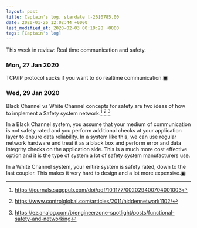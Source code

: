 ```yaml
---
layout: post
title: Captain's log, stardate [-26]0785.00
date: 2020-01-26 12:02:44 +0000
last_modified_at: 2020-02-03 00:19:28 +0000
tags: [Captain's log]
---
```


This week in review: Real time communication and safety.

<!-- more -->

### Mon, 27 Jan 2020
TCP/IP protocol sucks if you want to do realtime communication.▣

### Wed, 29 Jan 2020
Black Channel vs White Channel concepts for safety are two ideas of how to
implement a Safety system network.[^1] [^2] [^3]

In a Black Channel system, you assume that your medium of communication is not 
safety rated and you perform additional checks at your application layer to 
ensure data reliability. In a system like this, we can use regular network
hardware and treat it as a black box and perform error and data integrity checks
on the application side. This is a much more cost effective option and it is
the type of system a lot of safety system manufacturers use.

In a White Channel system, your entire system is safety rated, down to the last
coupler. This makes it very hard to design and a lot more expensive.▣


[^1]: <https://journals.sagepub.com/doi/pdf/10.1177/002029400704001003>
[^2]: <https://www.controlglobal.com/articles/2011/hiddennetwork1102/>
[^3]: <https://ez.analog.com/b/engineerzone-spotlight/posts/functional-safety-and-networking>